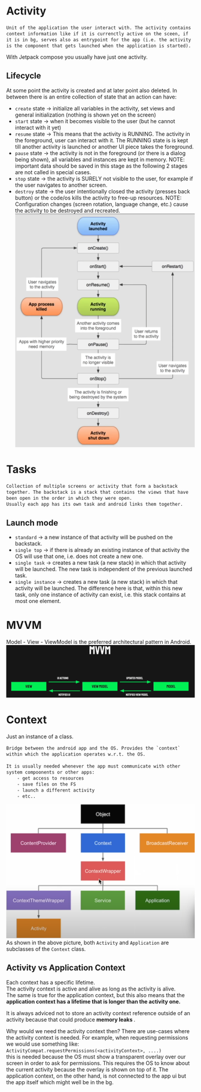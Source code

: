 # Activity

```
Unit of the application the user interact with. The activity contains context information like if it is currenctly active on the sceen, if it is in bg, serves also as entrypoint for the app (i.e. the activity is the component that gets launched when the application is started).
```

With Jetpack compose you usually have just one activity.

## Lifecycle
At some point the activity is created and at later point also deleted. In between there is an entire collection of state that an action can have:
- `create` state -> initialize all variables in the activity, set views and general initialization (nothing is shown yet on the screen)
- `start` state -> when it becomes visible to the user (but he cannot interact with it yet)
- `resume` state -> This means that the activity is RUNNING. The activity in the foreground, user can interact with it. The RUNNING state is is kept till another activity is launched or another UI piece takes the foreground.
- `pause` state -> the activity is not in the foreground (or there is a dialog being shown), all variables and instances are kept in memory. NOTE: important data should  be saved in this stage as the following 2 stages are not called in special cases.
- `stop` state -> the activity is SURELY not visible to the user, for example if the user navigates to another screen.
- `destroy` state -> the user intentionally closed the activity (presses back button) or the code/os kills the activity to free-up resources. NOTE: Configuration changes (screen rotation, language change, etc.) cause the activity to be destroyed and recreated.
![lifecycle](imgs/activityLifecycle.png)

# Tasks

```
Collection of multiple screens or activity that form a backstack together. The backstack is a stack that contains the views that have been open in the order in which they were open.
Usually each app has its own task and android links them together.
```

## Launch mode
- `standard` -> a new instance of that activity will be pushed on the backstack.
- `single top` -> if there is already an existing instance of that activity the OS will use that one, i.e. does not create a new one.
- `single task` -> creates a new task (a new stack) in which that activity will be launched. The new task is independent of the previous launched task.
- `single instance` -> creates a new task (a new stack) in which that activity will be launched. The difference here is that, within this new task, only one instance of activity can exist, i.e. this stack contains at most one element.

# MVVM

Model - View - ViewModel is the preferred architectural pattern in Android.
![mvvm](imgs/mvvm.png)


# Context

Just an instance of a class. 

```
Bridge between the android app and the OS. Provides the `context` within which the application operates w.r.t. the OS.

It is usually needed whenever the app must communicate with other system compoonents or other apps:
    - get access to resources
    - save files on the FS
    - launch a different activity
    - etc..
```

![context](imgs/context.png)
As shown in the above picture, both `Activity` and `Application` are subclasses of the `Context` class.

## Activity vs Application Context
Each context has a specific lifetime.  
The activity context is active and alive as long as the activity is alive.  
The same is true for the application context, but this also means that the <strong>application context has a lifetime that is longer than the activity one. </strong>

It is always adviced not to store an activity context reference outside of an activity because that could produce <strong> memory leaks </strong>. 

Why would we need the activity context then? There are use-cases where the activity context is needed. For example, when requesting permissions we would use something like:  
`ActivityCompat.requestPermissions(<activityContext>, ....)`  
this is needed because the OS must show a transparent overlay over our screen in order to ask for permissions. This requires the OS to know about the current activity because the overlay is shown on top of it. The application context, on the other hand, is not connected to the app ui but the app itself which might well be in the bg.
